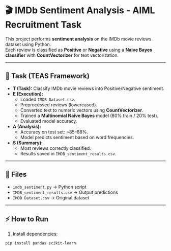 # 🎬 IMDb Sentiment Analysis - AIML Recruitment Task

This project performs **sentiment analysis** on the IMDb movie reviews dataset using Python.  
Each review is classified as **Positive** or **Negative** using a **Naive Bayes classifier** with **CountVectorizer** for text vectorization.

---

## 📌 Task (TEAS Framework)

- **T (Task):** Classify IMDb movie reviews into Positive/Negative sentiment.
- **E (Execution):**  
  - Loaded `IMDB Dataset.csv`.  
  - Preprocessed reviews (lowercased).  
  - Converted text to numeric vectors using **CountVectorizer**.  
  - Trained a **Multinomial Naive Bayes** model (80% train / 20% test).  
  - Evaluated model accuracy.  
- **A (Analysis):**  
  - Accuracy on test set: ~85–88%.  
  - Model predicts sentiment based on word frequencies.  
- **S (Summary):**  
  - Most reviews correctly classified.  
  - Results saved in `IMDB_sentiment_results.csv`.

---

## 📂 Files

- `imdb_sentiment.py` → Python script  
- `IMDB_sentiment_results.csv` → Output predictions  
- `IMDB Dataset.csv` → Original dataset  

---

## ⚡ How to Run

1. Install dependencies:
```bash
pip install pandas scikit-learn
